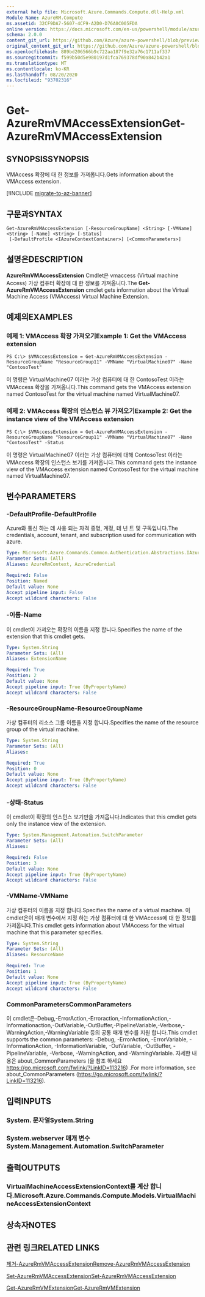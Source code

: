 ```yaml
---
external help file: Microsoft.Azure.Commands.Compute.dll-Help.xml
Module Name: AzureRM.Compute
ms.assetid: 32CF9DA7-5607-4CF9-A2D0-D76A0C005FDA
online version: https://docs.microsoft.com/en-us/powershell/module/azurerm.compute/get-azurermvmaccessextension
schema: 2.0.0
content_git_url: https://github.com/Azure/azure-powershell/blob/preview/src/ResourceManager/Compute/Commands.Compute/help/Get-AzureRmVMAccessExtension.md
original_content_git_url: https://github.com/Azure/azure-powershell/blob/preview/src/ResourceManager/Compute/Commands.Compute/help/Get-AzureRmVMAccessExtension.md
ms.openlocfilehash: 889bd206566b9c722aa187f9e32a76c1711af337
ms.sourcegitcommit: f599b50d5e980197d1fca769378df90a842b42a1
ms.translationtype: MT
ms.contentlocale: ko-KR
ms.lasthandoff: 08/20/2020
ms.locfileid: "93702316"
---
```

# <span data-ttu-id="025e3-101">Get-AzureRmVMAccessExtension</span><span class="sxs-lookup"><span data-stu-id="025e3-101">Get-AzureRmVMAccessExtension</span></span>

## <span data-ttu-id="025e3-102">SYNOPSIS</span><span class="sxs-lookup"><span data-stu-id="025e3-102">SYNOPSIS</span></span>
<span data-ttu-id="025e3-103">VMAccess 확장에 대 한 정보를 가져옵니다.</span><span class="sxs-lookup"><span data-stu-id="025e3-103">Gets information about the VMAccess extension.</span></span>

[!INCLUDE [migrate-to-az-banner](../../includes/migrate-to-az-banner.md)]

## <span data-ttu-id="025e3-104">구문과</span><span class="sxs-lookup"><span data-stu-id="025e3-104">SYNTAX</span></span>

```
Get-AzureRmVMAccessExtension [-ResourceGroupName] <String> [-VMName] <String> [-Name] <String> [-Status]
 [-DefaultProfile <IAzureContextContainer>] [<CommonParameters>]
```

## <span data-ttu-id="025e3-105">설명은</span><span class="sxs-lookup"><span data-stu-id="025e3-105">DESCRIPTION</span></span>
<span data-ttu-id="025e3-106">**AzureRmVMAccessExtension** Cmdlet은 vmaccess (Virtual machine Access) 가상 컴퓨터 확장에 대 한 정보를 가져옵니다.</span><span class="sxs-lookup"><span data-stu-id="025e3-106">The **Get-AzureRmVMAccessExtension** cmdlet gets information about the Virtual Machine Access (VMAccess) Virtual Machine Extension.</span></span>

## <span data-ttu-id="025e3-107">예제의</span><span class="sxs-lookup"><span data-stu-id="025e3-107">EXAMPLES</span></span>

### <span data-ttu-id="025e3-108">예제 1: VMAccess 확장 가져오기</span><span class="sxs-lookup"><span data-stu-id="025e3-108">Example 1: Get the VMAccess extension</span></span>
```
PS C:\> $VMAccessExtension = Get-AzureRmVMAccessExtension -ResourceGroupName "ResourceGroup11" -VMName "VirtualMachine07" -Name "ContosoTest"
```

<span data-ttu-id="025e3-109">이 명령은 VirtualMachine07 이라는 가상 컴퓨터에 대 한 ContosoTest 이라는 VMAccess 확장을 가져옵니다.</span><span class="sxs-lookup"><span data-stu-id="025e3-109">This command gets the VMAccess extension named ContosoTest for the virtual machine named VirtualMachine07.</span></span>

### <span data-ttu-id="025e3-110">예제 2: VMAccess 확장의 인스턴스 뷰 가져오기</span><span class="sxs-lookup"><span data-stu-id="025e3-110">Example 2: Get the instance view of the VMAccess extension</span></span>
```
PS C:\> $VMAccessExtension = Get-AzureRmVMAccessExtension -ResourceGroupName "ResourceGroup11" -VMName "VirtualMachine07" -Name "ContosoTest" -Status
```

<span data-ttu-id="025e3-111">이 명령은 VirtualMachine07 이라는 가상 컴퓨터에 대해 ContosoTest 이라는 VMAccess 확장의 인스턴스 보기를 가져옵니다.</span><span class="sxs-lookup"><span data-stu-id="025e3-111">This command gets the instance view of the VMAccess extension named ContosoTest for the virtual machine named VirtualMachine07.</span></span>

## <span data-ttu-id="025e3-112">변수</span><span class="sxs-lookup"><span data-stu-id="025e3-112">PARAMETERS</span></span>

### <span data-ttu-id="025e3-113">-DefaultProfile</span><span class="sxs-lookup"><span data-stu-id="025e3-113">-DefaultProfile</span></span>
<span data-ttu-id="025e3-114">Azure와 통신 하는 데 사용 되는 자격 증명, 계정, 테 넌 트 및 구독입니다.</span><span class="sxs-lookup"><span data-stu-id="025e3-114">The credentials, account, tenant, and subscription used for communication with azure.</span></span>

```yaml
Type: Microsoft.Azure.Commands.Common.Authentication.Abstractions.IAzureContextContainer
Parameter Sets: (All)
Aliases: AzureRmContext, AzureCredential

Required: False
Position: Named
Default value: None
Accept pipeline input: False
Accept wildcard characters: False
```

### <span data-ttu-id="025e3-115">-이름</span><span class="sxs-lookup"><span data-stu-id="025e3-115">-Name</span></span>
<span data-ttu-id="025e3-116">이 cmdlet이 가져오는 확장의 이름을 지정 합니다.</span><span class="sxs-lookup"><span data-stu-id="025e3-116">Specifies the name of the extension that this cmdlet gets.</span></span>

```yaml
Type: System.String
Parameter Sets: (All)
Aliases: ExtensionName

Required: True
Position: 2
Default value: None
Accept pipeline input: True (ByPropertyName)
Accept wildcard characters: False
```

### <span data-ttu-id="025e3-117">-ResourceGroupName</span><span class="sxs-lookup"><span data-stu-id="025e3-117">-ResourceGroupName</span></span>
<span data-ttu-id="025e3-118">가상 컴퓨터의 리소스 그룹 이름을 지정 합니다.</span><span class="sxs-lookup"><span data-stu-id="025e3-118">Specifies the name of the resource group of the virtual machine.</span></span>

```yaml
Type: System.String
Parameter Sets: (All)
Aliases:

Required: True
Position: 0
Default value: None
Accept pipeline input: True (ByPropertyName)
Accept wildcard characters: False
```

### <span data-ttu-id="025e3-119">-상태</span><span class="sxs-lookup"><span data-stu-id="025e3-119">-Status</span></span>
<span data-ttu-id="025e3-120">이 cmdlet이 확장의 인스턴스 보기만을 가져옵니다.</span><span class="sxs-lookup"><span data-stu-id="025e3-120">Indicates that this cmdlet gets only the instance view of the extension.</span></span>

```yaml
Type: System.Management.Automation.SwitchParameter
Parameter Sets: (All)
Aliases:

Required: False
Position: 3
Default value: None
Accept pipeline input: True (ByPropertyName)
Accept wildcard characters: False
```

### <span data-ttu-id="025e3-121">-VMName</span><span class="sxs-lookup"><span data-stu-id="025e3-121">-VMName</span></span>
<span data-ttu-id="025e3-122">가상 컴퓨터의 이름을 지정 합니다.</span><span class="sxs-lookup"><span data-stu-id="025e3-122">Specifies the name of a virtual machine.</span></span>
<span data-ttu-id="025e3-123">이 cmdlet은이 매개 변수에서 지정 하는 가상 컴퓨터에 대 한 VMAccess에 대 한 정보를 가져옵니다.</span><span class="sxs-lookup"><span data-stu-id="025e3-123">This cmdlet gets information about VMAccess for the virtual machine that this parameter specifies.</span></span>

```yaml
Type: System.String
Parameter Sets: (All)
Aliases: ResourceName

Required: True
Position: 1
Default value: None
Accept pipeline input: True (ByPropertyName)
Accept wildcard characters: False
```

### <span data-ttu-id="025e3-124">CommonParameters</span><span class="sxs-lookup"><span data-stu-id="025e3-124">CommonParameters</span></span>
<span data-ttu-id="025e3-125">이 cmdlet은-Debug,-ErrorAction,-Erroraction,-InformationAction,-Informationaction,-OutVariable,-OutBuffer,-PipelineVariable,-Verbose,-WarningAction,-WarningVariable 등의 공통 매개 변수를 지원 합니다.</span><span class="sxs-lookup"><span data-stu-id="025e3-125">This cmdlet supports the common parameters: -Debug, -ErrorAction, -ErrorVariable, -InformationAction, -InformationVariable, -OutVariable, -OutBuffer, -PipelineVariable, -Verbose, -WarningAction, and -WarningVariable.</span></span> <span data-ttu-id="025e3-126">자세한 내용은 about_CommonParameters (을 참조 하세요 https://go.microsoft.com/fwlink/?LinkID=113216) .</span><span class="sxs-lookup"><span data-stu-id="025e3-126">For more information, see about_CommonParameters (https://go.microsoft.com/fwlink/?LinkID=113216).</span></span>

## <span data-ttu-id="025e3-127">입력</span><span class="sxs-lookup"><span data-stu-id="025e3-127">INPUTS</span></span>

### <span data-ttu-id="025e3-128">System. 문자열</span><span class="sxs-lookup"><span data-stu-id="025e3-128">System.String</span></span>

### <span data-ttu-id="025e3-129">System.webserver 매개 변수</span><span class="sxs-lookup"><span data-stu-id="025e3-129">System.Management.Automation.SwitchParameter</span></span>

## <span data-ttu-id="025e3-130">출력</span><span class="sxs-lookup"><span data-stu-id="025e3-130">OUTPUTS</span></span>

### <span data-ttu-id="025e3-131">VirtualMachineAccessExtensionContext를 계산 합니다.</span><span class="sxs-lookup"><span data-stu-id="025e3-131">Microsoft.Azure.Commands.Compute.Models.VirtualMachineAccessExtensionContext</span></span>

## <span data-ttu-id="025e3-132">상속자</span><span class="sxs-lookup"><span data-stu-id="025e3-132">NOTES</span></span>

## <span data-ttu-id="025e3-133">관련 링크</span><span class="sxs-lookup"><span data-stu-id="025e3-133">RELATED LINKS</span></span>

[<span data-ttu-id="025e3-134">제거-AzureRmVMAccessExtension</span><span class="sxs-lookup"><span data-stu-id="025e3-134">Remove-AzureRmVMAccessExtension</span></span>](./Remove-AzureRmVMAccessExtension.md)

[<span data-ttu-id="025e3-135">Set-AzureRmVMAccessExtension</span><span class="sxs-lookup"><span data-stu-id="025e3-135">Set-AzureRmVMAccessExtension</span></span>](./Set-AzureRmVMAccessExtension.md)

[<span data-ttu-id="025e3-136">Get-AzureRmVMExtension</span><span class="sxs-lookup"><span data-stu-id="025e3-136">Get-AzureRmVMExtension</span></span>](./Get-AzureRmVMExtension.md)



